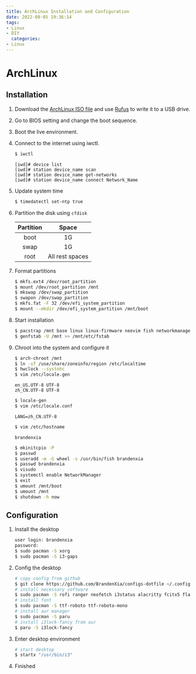 ```yaml
---
title: ArchLinux Installation and Configuration
date: 2022-09-05 19:36:14
tags:
- Linux
- DIY
  categories:
- Linux
---
```

# ArchLinux

## Installation

1. Download the [ArchLinux ISO file](https://archlinux.org/download/) and use [Rufus](https://rufus.ie/) to write it to a USB drive.

2. Go to BIOS setting and change the boot sequence.

3. Boot the live environment.

4. Connect to the internet using iwctl.
   ```bash
   $ iwctl
   ```

   ```iwd
   [iwd]# device list
   [iwd]# station device_name scan
   [iwd]# station device_name get-networks
   [iwd]# station device_name connect Network_Name
   ```

5. Update system time
   ```bash
   $ timedatectl set-ntp true
   ```

6. Partition the disk using `cfdisk`

   | Partition |      Space      |
      | :-------: | :-------------: |
   |   boot    |       1G        |
   |   swap    |       1G        |
   |   root    | All rest spaces |

7. Format partitions
   ```bash
   $ mkfs.ext4 /dev/root_partition
   $ mount /dev/root_partition /mnt
   $ mkswap /dev/swap_partition
   $ swapon /dev/swap_partition
   $ mkfs.fat -F 32 /dev/efi_system_partition
   $ mount --mkdir /dev/efi_system_partition /mnt/boot
   ```

8. Start installation
   ```bash
   $ pacstrap /mnt base linux linux-firmware neovim fish networkmanager man-db man-pages
   $ genfstab -U /mnt >> /mnt/etc/fstab
   ```

9. Chroot into the system and configure it
   ```bash
   $ arch-chroot /mnt
   $ ln -sf /use/share/zoneinfo/region /etc/localtime
   $ hwclock --systohc
   $ vim /etc/locale.gen
   ```

   ```vim
   en_US.UTF-8 UTF-8
   zh_CN.UTF-8 UTF-8
   ```

   ```bash
   $ locale-gen
   $ vim /etc/locale.conf
   ```

   ```vim
   LANG=zh_CN.UTF-8
   ```

   ```bash
   $ vim /etc/hostname
   ```

   ```vim
   brandenxia
   ```

   ```bash
   $ mkinitcpio -P
   $ passwd
   $ useradd -m -G wheel -s /usr/bin/fish brandenxia
   $ passwd brandenxia
   $ visudo
   $ systemctl enable NetworkManager
   $ exit
   $ umount /mnt/boot
   $ umount /mnt
   $ shutdown -h now
   ```
## Configuration

1. Install the desktop
   ```bash
   user login: brandenxia
   password:
   $ sudo pacman -S xorg
   $ sudo pacman -S i3-gaps
   ```

2. Config the desktop

    ```bash
    # copy config from github
    $ git clone https://github.com/BrandenXia/configs-dotfile ~/.config
    # install necessary software
    $ sudo pacman -S rofi ranger neofetch i3status alacritty fcitx5 flameshot pasystray nitrogen parcellite firefox
    # install font
    $ sudo pacman -S ttf-roboto ttf-roboto-mono
    # install aur manager
    $ sudo pacman -S paru
    # install i3lock-fancy from aur
    $ paru -S i3lock-fancy
    ```

3. Enter desktop environment
    ```bash
    # start desktop
    $ startx "/usr/bin/i3"
    ```

4. Finished
